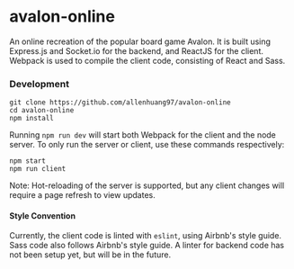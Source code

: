 # avalon-online

An online recreation of the popular board game Avalon. It is built using Express.js and Socket.io for the backend, and ReactJS for the client. Webpack is used to compile the client code, consisting of React and Sass.

### Development

```
git clone https://github.com/allenhuang97/avalon-online
cd avalon-online
npm install
```

Running `npm run dev` will start both Webpack for the client and the node server. To only run the server or client, use these commands respectively:
```
npm start
npm run client
```

Note: Hot-reloading of the server is supported, but any client changes will require a page refresh to view updates.

#### Style Convention

Currently, the client code is linted with `eslint`, using Airbnb's style guide. Sass code also follows Airbnb's style guide. A linter for backend code has not been setup yet, but will be in the future.